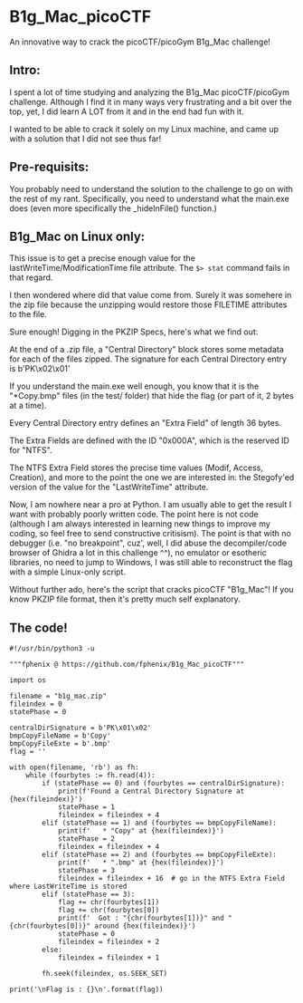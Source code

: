# B1g_Mac_picoCTF
An innovative way to crack the picoCTF/picoGym B1g_Mac challenge!

Intro:
------

I spent a lot of time studying and analyzing the B1g_Mac picoCTF/picoGym challenge.
Although I find it in many ways very frustrating and a bit over the top, yet, I did learn A LOT from it and in the end had fun with it.

I wanted to be able to crack it solely on my Linux machine, and came up with a solution that I did not see thus far!

Pre-requisits:
--------------

You probably need to understand the solution to the challenge to go on with the rest of my rant.
Specifically, you need to understand what the main.exe does (even more specifically the _hideInFile() function.)

B1g_Mac on Linux only:
----------------------

This issue is to get a precise enough value for the lastWriteTime/ModificationTime file attribute.
The ```$> stat``` command fails in that regard.

I then wondered where did that value come from.
Surely it was somehere in the zip file because the unzipping would restore those FILETIME attributes to the file.

Sure enough! Digging in the PKZIP Specs, here's what we find out:

At the end of a .zip file, a "Central Directory" block stores some metadata for each of the files zipped.
The signature for each Central Directory entry is b'PK\x02\x01'

If you understand the main.exe well enough, you know that it is the "*Copy.bmp" files (in the test/ folder) that hide the flag (or part of it, 2 bytes at a time).

Every Central Directory entry defines an "Extra Field" of length 36 bytes.

The Extra Fields are defined with the ID "0x000A", which is the reserved ID for "NTFS".

The NTFS Extra Field stores the precise time values (Modif, Access, Creation), and more to the point the one we are interested in: the Stegofy'ed version of the value for the "LastWriteTime" attribute.

Now, I am nowhere near a pro at Python. I am usually able to get the result I want with probably poorly written code.
The point here is not code (although I am always interested in learning new things to improve my coding, so feel free to send constructive critisism). The point is that with no debugger (i.e. "no breakpoint", cuz', well, I did abuse the decompiler/code browser of Ghidra a lot in this challenge ^^), no emulator or esotheric libraries, no need to jump to Windows, I was still able to reconstruct the flag with a simple Linux-only script.

Without further ado, here's the script that cracks picoCTF "B1g_Mac"!
If you know PKZIP file format, then it's pretty much self explanatory.

The code!
---------
```
#!/usr/bin/python3 -u

"""fphenix @ https://github.com/fphenix/B1g_Mac_picoCTF"""

import os

filename = "b1g_mac.zip"
fileindex = 0
statePhase = 0

centralDirSignature = b'PK\x01\x02'
bmpCopyFileName = b'Copy'
bmpCopyFileExte = b'.bmp'
flag = ''

with open(filename, 'rb') as fh:
	while (fourbytes := fh.read(4)):
		if (statePhase == 0) and (fourbytes == centralDirSignature):
			print(f'Found a Central Directory Signature at {hex(fileindex)}')
			statePhase = 1
			fileindex = fileindex + 4
		elif (statePhase == 1) and (fourbytes == bmpCopyFileName):
			print(f'   * "Copy" at {hex(fileindex)}')
			statePhase = 2
			fileindex = fileindex + 4
		elif (statePhase == 2) and (fourbytes == bmpCopyFileExte):
			print(f'   * ".bmp" at {hex(fileindex)}')
			statePhase = 3
			fileindex = fileindex + 16 	# go in the NTFS Extra Field where LastWriteTime is stored
		elif (statePhase == 3):
			flag += chr(fourbytes[1])
			flag += chr(fourbytes[0])
			print(f'  Got : "{chr(fourbytes[1])}" and "{chr(fourbytes[0])}" around {hex(fileindex)}')
			statePhase = 0
			fileindex = fileindex + 2
		else:
			fileindex = fileindex + 1

		fh.seek(fileindex, os.SEEK_SET)

print('\nFlag is : {}\n'.format(flag))
```

